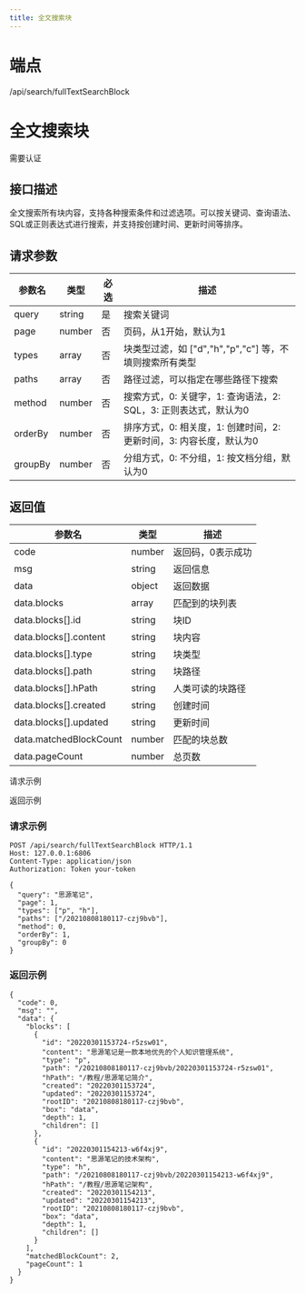 ```yaml
---
title: 全文搜索块
---
```

# 端点

/api/search/fullTextSearchBlock

# 全文搜索块

需要认证

## 接口描述

全文搜索所有块内容，支持各种搜索条件和过滤选项。可以按关键词、查询语法、SQL或正则表达式进行搜索，并支持按创建时间、更新时间等排序。

## 请求参数

| 参数名 | 类型 | 必选 | 描述 |
| --- | --- | --- | --- |
| query | string | 是 | 搜索关键词 |
| page | number | 否 | 页码，从1开始，默认为1 |
| types | array | 否 | 块类型过滤，如 \["d","h","p","c"\] 等，不填则搜索所有类型 |
| paths | array | 否 | 路径过滤，可以指定在哪些路径下搜索 |
| method | number | 否 | 搜索方式，0: 关键字，1: 查询语法，2: SQL，3: 正则表达式，默认为0 |
| orderBy | number | 否 | 排序方式，0: 相关度，1: 创建时间，2: 更新时间，3: 内容长度，默认为0 |
| groupBy | number | 否 | 分组方式，0: 不分组，1: 按文档分组，默认为0 |

## 返回值

| 参数名 | 类型 | 描述 |
| --- | --- | --- |
| code | number | 返回码，0表示成功 |
| msg | string | 返回信息 |
| data | object | 返回数据 |
| data.blocks | array | 匹配到的块列表 |
| data.blocks\[\].id | string | 块ID |
| data.blocks\[\].content | string | 块内容 |
| data.blocks\[\].type | string | 块类型 |
| data.blocks\[\].path | string | 块路径 |
| data.blocks\[\].hPath | string | 人类可读的块路径 |
| data.blocks\[\].created | string | 创建时间 |
| data.blocks\[\].updated | string | 更新时间 |
| data.matchedBlockCount | number | 匹配的块总数 |
| data.pageCount | number | 总页数 |

请求示例

返回示例

### 请求示例

```
POST /api/search/fullTextSearchBlock HTTP/1.1
Host: 127.0.0.1:6806
Content-Type: application/json
Authorization: Token your-token

{
  "query": "思源笔记",
  "page": 1,
  "types": ["p", "h"],
  "paths": ["/20210808180117-czj9bvb"],
  "method": 0,
  "orderBy": 1,
  "groupBy": 0
}
```

### 返回示例

```
{
  "code": 0,
  "msg": "",
  "data": {
    "blocks": [
      {
        "id": "20220301153724-r5zsw01",
        "content": "思源笔记是一款本地优先的个人知识管理系统",
        "type": "p",
        "path": "/20210808180117-czj9bvb/20220301153724-r5zsw01",
        "hPath": "/教程/思源笔记简介",
        "created": "20220301153724",
        "updated": "20220301153724",
        "rootID": "20210808180117-czj9bvb",
        "box": "data",
        "depth": 1,
        "children": []
      },
      {
        "id": "20220301154213-w6f4xj9",
        "content": "思源笔记的技术架构",
        "type": "h",
        "path": "/20210808180117-czj9bvb/20220301154213-w6f4xj9",
        "hPath": "/教程/思源笔记架构",
        "created": "20220301154213",
        "updated": "20220301154213",
        "rootID": "20210808180117-czj9bvb",
        "box": "data",
        "depth": 1,
        "children": []
      }
    ],
    "matchedBlockCount": 2,
    "pageCount": 1
  }
}
```

